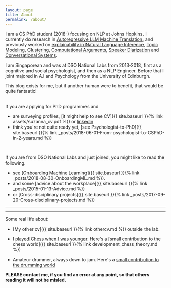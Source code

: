 ```yaml
---
layout: page
title: About
permalink: /about/
---
```


I am a CS PhD student (2018-) focusing on NLP at Johns Hopkins. I currently do research in [Autoregressive LLM Machine Translation](https://arxiv.org/pdf/2305.03573.pdf), and previously worked on [explainability in Natural Language Inference](https://arxiv.org/pdf/2205.12469.pdf), [Topic Modeling](https://aclanthology.org/2021.eacl-main.209.pdf), [Clustering](https://arxiv.org/pdf/2108.05525.pdf), [Computational Arguments](https://aclanthology.org/2022.emnlp-main.818.pdf), [Speaker Diarization](https://arxiv.org/pdf/2008.13213.pdf) and [Conversational Systems](https://dl.acm.org/doi/abs/10.1145/3132847.3133185). 

I am Singaporean and was at DSO National Labs from 2013-2018, first as a cognitive and social psychologist, and then as a NLP Engineer. Before that I joint majored in A.I and Psychology from the University of Edinburgh.

This blog exists for me, but if another human were to benefit, that would be quite
fantastic! 

<br>
If you are applying for PhD programmes and

 * are surveying profiles, [it might help to see CV]({{ site.baseurl }}{% link assets/suzanna_cv.pdf %}) or [linkedin](https://www.linkedin.com/in/suzanna-sia-83b032bb)
 * think you're not quite ready yet, [see Psychologist-to-PhD]({{ site.baseurl }}{% link _posts/2018-06-01-From-psychologist-to-CSPhD-in-2-years.md %})

<br>

If you are from DSO National Labs and just joined, you might like to read the following. 
 
 * see [Onboarding Machine Learning]({{ site.baseurl }}{% link _posts/2018-08-30-OnboardingML.md %}). 
 * and some [advice about the workplace]({{ site.baseurl }}{% link _posts/2015-01-13-Advice.md %})
 * or [Cross-disciplinary projects]({{ site.baseurl }}{% link _posts/2017-09-20-Cross-disciplinary-projects.md %})


--- 

---
Some real life about:

* [My other cv]({{ site.baseurl }}{% link othercv.md %}) outside the lab. 

* I [played Chess when I was younger](https://en.wikipedia.org/wiki/Singaporean_Chess_Championship). Here's a [small contribution to the chess world]({{ site.baseurl }}{% link development_chess_theory.md %})

* Amateur drummer, always down to jam. Here's a [small contribution to the drumming
  world](https://twitter.com/suzyahyah/status/1344525618004676609)

**PLEASE contact me, if you find an error at any point, so that others reading it will not be misled.**
